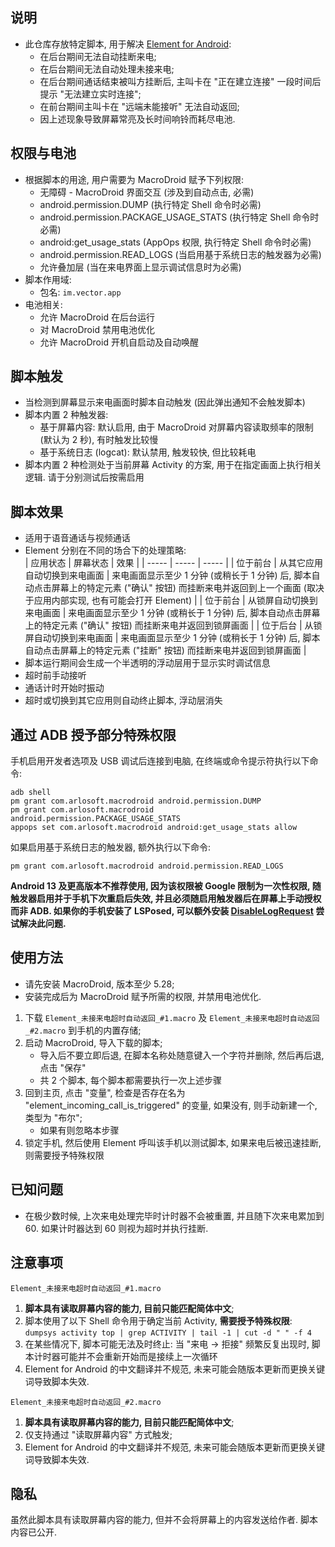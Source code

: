 ## 说明
- 此仓库存放特定脚本, 用于解决 [Element for Android](https://github.com/vector-im/element-android):
  - 在后台期间无法自动挂断来电;
  - 在后台期间无法自动处理未接来电;
  - 在后台期间通话结束被叫方挂断后, 主叫卡在 "正在建立连接" 一段时间后提示 "无法建立实时连接";
  - 在前台期间主叫卡在 "远端未能接听" 无法自动返回;
  - 因上述现象导致屏幕常亮及长时间响铃而耗尽电池.

## 权限与电池
- 根据脚本的用途, 用户需要为 MacroDroid 赋予下列权限:
  - 无障碍 - MacroDroid 界面交互 (涉及到自动点击, 必需)
  - android.permission.DUMP (执行特定 Shell 命令时必需)
  - android.permission.PACKAGE_USAGE_STATS (执行特定 Shell 命令时必需)
  - android:get_usage_stats (AppOps 权限, 执行特定 Shell 命令时必需)
  - android.permission.READ_LOGS (当启用基于系统日志的触发器为必需)
  - 允许叠加层 (当在来电界面上显示调试信息时为必需)
- 脚本作用域: 
  - 包名: `im.vector.app`
- 电池相关:
  - 允许 MacroDroid 在后台运行
  - 对 MacroDroid 禁用电池优化
  - 允许 MacroDroid 开机自启动及自动唤醒

## 脚本触发
- 当检测到屏幕显示来电画面时脚本自动触发 (因此弹出通知不会触发脚本)
- 脚本内置 2 种触发器:
   - 基于屏幕内容: 默认启用, 由于 MacroDroid 对屏幕内容读取频率的限制 (默认为 2 秒), 有时触发比较慢
   - 基于系统日志 (logcat): 默认禁用, 触发较快, 但比较耗电
- 脚本内置 2 种检测处于当前屏幕 Activity 的方案, 用于在指定画面上执行相关逻辑. 请于分别测试后按需启用

## 脚本效果
- 适用于语音通话与视频通话
- Element 分别在不同的场合下的处理策略:  
  | 应用状态 | 屏幕状态 | 效果 |
  | ----- | ----- | ----- |
  | 位于前台 | 从其它应用自动切换到来电画面 | 来电画面显示至少 1 分钟 (或稍长于 1 分钟) 后, 脚本自动点击屏幕上的特定元素 ("确认" 按钮) 而挂断来电并返回到上一个画面 (取决于应用内部实现, 也有可能会打开 Element) |
  | 位于前台 | 从锁屏自动切换到来电画面 | 来电画面显示至少 1 分钟 (或稍长于 1 分钟) 后, 脚本自动点击屏幕上的特定元素 ("确认" 按钮) 而挂断来电并返回到锁屏画面 |
  | 位于后台 | 从锁屏自动切换到来电画面 | 来电画面显示至少 1 分钟 (或稍长于 1 分钟) 后, 脚本自动点击屏幕上的特定元素 ("挂断" 按钮) 而挂断来电并返回到锁屏画面 |
- 脚本运行期间会生成一个半透明的浮动层用于显示实时调试信息
- 超时前手动接听
- 通话计时开始时振动
- 超时或切换到其它应用则自动终止脚本, 浮动层消失

## 通过 ADB 授予部分特殊权限
手机启用开发者选项及 USB 调试后连接到电脑, 在终端或命令提示符执行以下命令:  
```
adb shell
pm grant com.arlosoft.macrodroid android.permission.DUMP
pm grant com.arlosoft.macrodroid android.permission.PACKAGE_USAGE_STATS
appops set com.arlosoft.macrodroid android:get_usage_stats allow
```
如果启用基于系统日志的触发器, 额外执行以下命令:  
```
pm grant com.arlosoft.macrodroid android.permission.READ_LOGS
```  
**Android 13 及更高版本不推荐使用, 因为该权限被 Google 限制为一次性权限, 随触发器启用并于手机下次重启后失效, 并且必须随启用触发器后在屏幕上手动授权而非 ADB. 如果你的手机安装了 LSPosed, 可以额外安装 [DisableLogRequest](https://modules.lsposed.org/module/com.queallytech.disablelogrequest/) 尝试解决此问题.**

## 使用方法
- 请先安装 MacroDroid, 版本至少 5.28;
- 安装完成后为 MacroDroid 赋予所需的权限, 并禁用电池优化.

1. 下载 `Element_未接来电超时自动返回_#1.macro` 及 `Element_未接来电超时自动返回_#2.macro` 到手机的内置存储;
2. 启动 MacroDroid, 导入下载的脚本;
   - 导入后不要立即后退, 在脚本名称处随意键入一个字符并删除, 然后再后退, 点击 "保存"
   - 共 2 个脚本, 每个脚本都需要执行一次上述步骤
4. 回到主页, 点击 "变量", 检查是否存在名为 "element_incoming_call_is_triggered" 的变量, 如果没有, 则手动新建一个, 类型为 "布尔";
   - 如果有则忽略本步骤
5. 锁定手机, 然后使用 Element 呼叫该手机以测试脚本, 如果来电后被迅速挂断, 则需要授予特殊权限

## 已知问题
- 在极少数时候, 上次来电处理完毕时计时器不会被重置, 并且随下次来电累加到 60. 如果计时器达到 60 则视为超时并执行挂断.

## 注意事项
`Element_未接来电超时自动返回_#1.macro`
1. **脚本具有读取屏幕内容的能力, 目前只能匹配简体中文**;
2. 脚本使用了以下 Shell 命令用于确定当前 Activity, **需要授予特殊权限**:  
   `dumpsys activity top | grep ACTIVITY | tail -1 | cut -d " " -f 4`
3. 在某些情况下, 脚本可能无法及时终止:
   当 "来电 -> 拒接" 频繁反复出现时, 脚本计时器可能并不会重新开始而是接续上一次循环
4. Element for Android 的中文翻译并不规范, 未来可能会随版本更新而更换关键词导致脚本失效.

`Element_未接来电超时自动返回_#2.macro`
1. **脚本具有读取屏幕内容的能力, 目前只能匹配简体中文**;
2. 仅支持通过 "读取屏幕内容" 方式触发;
3. Element for Android 的中文翻译并不规范, 未来可能会随版本更新而更换关键词导致脚本失效.

## 隐私
虽然此脚本具有读取屏幕内容的能力, 但并不会将屏幕上的内容发送给作者. 脚本内容已公开.
